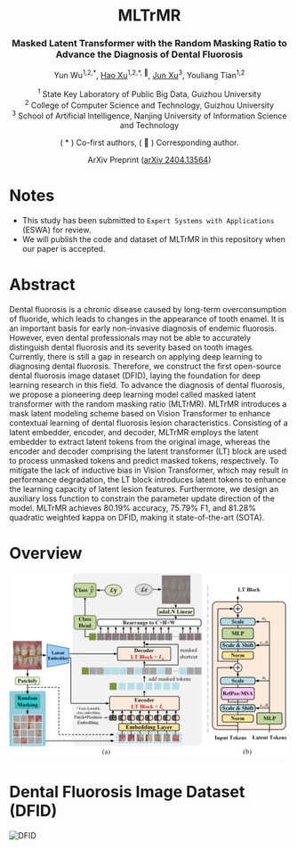 <div align="center">
<h1>MLTrMR</h1>
<h3>Masked Latent Transformer with the Random Masking Ratio to Advance the Diagnosis of Dental Fluorosis</h3>

Yun Wu<sup>1,2,\*</sup>, [Hao Xu](https://github.com/uxhao-o)<sup>1,2,\*, :email:</sup>, [Jun Xu](https://faculty.nuist.edu.cn/jxu/zh_CN/index.htm)<sup>3</sup>, Youliang Tian<sup>1,2</sup>

<sup>1</sup>  State Key Laboratory of Public Big Data, Guizhou University <br>
<sup>2</sup>  College of Computer Science and Technology, Guizhou University <br>
<sup>3</sup> School of Artificial lntelligence, Nanjing University of Information Science and Technology

( \* ) Co-first authors, ( :email: ) Corresponding author.

ArXiv Preprint ([arXiv 2404.13564](https://arxiv.org/abs/2404.13564))
</div>

# Notes
- This study has been submitted to `Expert Systems with Applications` (ESWA) for review.
- We will publish the code and dataset of MLTrMR in this repository when our paper is accepted.

# Abstract
Dental fluorosis is a chronic disease caused by long-term overconsumption of fluoride, which leads to changes in the appearance of tooth enamel. It is an important basis for early non-invasive diagnosis of endemic fluorosis. However, even dental professionals may not be able to accurately distinguish dental fluorosis and its severity based on tooth images. Currently, there is still a gap in research on applying deep learning to diagnosing dental fluorosis. Therefore, we construct the first open-source dental fluorosis image dataset (DFID), laying the foundation for deep learning research in this field. To advance the diagnosis of dental fluorosis, we propose a pioneering deep learning model called masked latent transformer with the random masking ratio (MLTrMR). MLTrMR introduces a mask latent modeling scheme based on Vision Transformer to enhance contextual learning of dental fluorosis lesion characteristics. Consisting of a latent embedder, encoder, and decoder, MLTrMR employs the latent embedder to extract latent tokens from the original image, whereas the encoder and decoder comprising the latent transformer (LT) block are used to process unmasked tokens and predict masked tokens, respectively. To mitigate the lack of inductive bias in Vision Transformer, which may result in performance degradation, the LT block introduces latent tokens to enhance the learning capacity of latent lesion features. Furthermore, we design an auxiliary loss function to constrain the parameter update direction of the model. MLTrMR achieves 80.19% accuracy, 75.79% F1, and 81.28% quadratic weighted kappa on DFID, making it state-of-the-art (SOTA).

# Overview
![](./image/MLTrMR.png)

# Dental Fluorosis Image Dataset (DFID)
![DFID](image/dfid.png)
